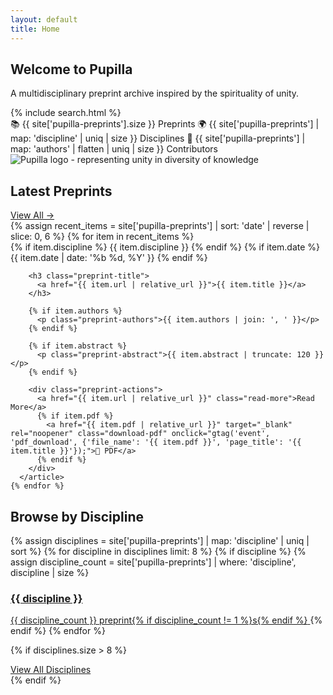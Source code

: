 ```yaml
---
layout: default
title: Home
---
```


<section class="hero">
  <div class="hero-text">
    <h1 class="site-title">Welcome to Pupilla</h1>
    <p class="site-blurb">A multidisciplinary preprint archive inspired by the spirituality of unity.</p>
    {% include search.html %}
    <div class="hero-stats">
      <span class="stat-item">📚 {{ site['pupilla-preprints'].size }} Preprints</span>
      <span class="stat-item">🌍 {{ site['pupilla-preprints'] | map: 'discipline' | uniq | size }} Disciplines</span>
      <span class="stat-item">👥 {{ site['pupilla-preprints'] | map: 'authors' | flatten | uniq | size }} Contributors</span>
    </div>
  </div>
  <div class="hero-media">
    <img src="{{ '/assets/images/logo.png' | relative_url }}" alt="Pupilla logo - representing unity in diversity of knowledge" />
  </div>
</section>

<section class="latest-preprints">
  <div class="section-header">
    <h2>Latest Preprints</h2>
    <a href="{{ '/preprints/' | relative_url }}" class="view-all-link">View All →</a>
  </div>
  
  <div class="preprint-grid">
    {% assign recent_items = site['pupilla-preprints'] | sort: 'date' | reverse | slice: 0, 6 %}
    {% for item in recent_items %}
      <article class="preprint-card">
        <div class="preprint-meta">
          {% if item.discipline %}
            <span class="discipline-tag">{{ item.discipline }}</span>
          {% endif %}
          {% if item.date %}
            <span class="date">{{ item.date | date: '%b %d, %Y' }}</span>
          {% endif %}
        </div>
        
        <h3 class="preprint-title">
          <a href="{{ item.url | relative_url }}">{{ item.title }}</a>
        </h3>
        
        {% if item.authors %}
          <p class="preprint-authors">{{ item.authors | join: ', ' }}</p>
        {% endif %}
        
        {% if item.abstract %}
          <p class="preprint-abstract">{{ item.abstract | truncate: 120 }}</p>
        {% endif %}
        
        <div class="preprint-actions">
          <a href="{{ item.url | relative_url }}" class="read-more">Read More</a>
          {% if item.pdf %}
            <a href="{{ item.pdf | relative_url }}" target="_blank" rel="noopener" class="download-pdf" onclick="gtag('event', 'pdf_download', {'file_name': '{{ item.pdf }}', 'page_title': '{{ item.title }}'});">📄 PDF</a>
          {% endif %}
        </div>
      </article>
    {% endfor %}
  </div>
</section>

<section class="disciplines-overview">
  <h2>Browse by Discipline</h2>
  <div class="discipline-grid">
    {% assign disciplines = site['pupilla-preprints'] | map: 'discipline' | uniq | sort %}
    {% for discipline in disciplines limit: 8 %}
      {% if discipline %}
        {% assign discipline_count = site['pupilla-preprints'] | where: 'discipline', discipline | size %}
        <a href="{{ '/disciplines/' | append: discipline | slugify | append: '/' | relative_url }}" class="discipline-card">
          <h3>{{ discipline }}</h3>
          <span class="count">{{ discipline_count }} preprint{% if discipline_count != 1 %}s{% endif %}</span>
        </a>
      {% endif %}
    {% endfor %}
  </div>
  
  {% if disciplines.size > 8 %}
    <div class="text-center mt-lg">
      <a href="{{ '/disciplines/' | relative_url }}" class="btn">View All Disciplines</a>
    </div>
  {% endif %}
</section>

<!-- <section class="about-preview">
  <div class="about-content">
    <h2>About Pupilla</h2>
    <p>Pupilla is more than just a preprint server—it's a platform built on the principles of unity and collaboration that Chiara Lubich championed. We believe that knowledge flourishes when shared across disciplines, cultures, and perspectives.</p>
    <p>Our mission is to create a space where researchers from all fields can contribute to the collective understanding of our world, fostering dialogue and cooperation in the spirit of unity.</p>
    <a href="{{ '/about/' | relative_url }}" class="btn">Learn More</a>
  </div>
</section> -->